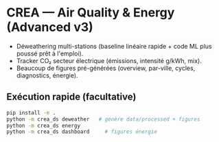 
# CREA — Air Quality & Energy (Advanced v3)
- Déweathering multi-stations (baseline linéaire rapide + code ML plus poussé prêt à l'emploi).
- Tracker CO₂ secteur électrique (émissions, intensité g/kWh, mix).
- Beaucoup de figures pré-générées (overview, par-ville, cycles, diagnostics, énergie).

## Exécution rapide (facultative)
```bash
pip install -e .
python -m crea_ds deweather   # génère data/processed + figures
python -m crea_ds energy 
python -m crea_ds dashboard     # figures énergie
```
